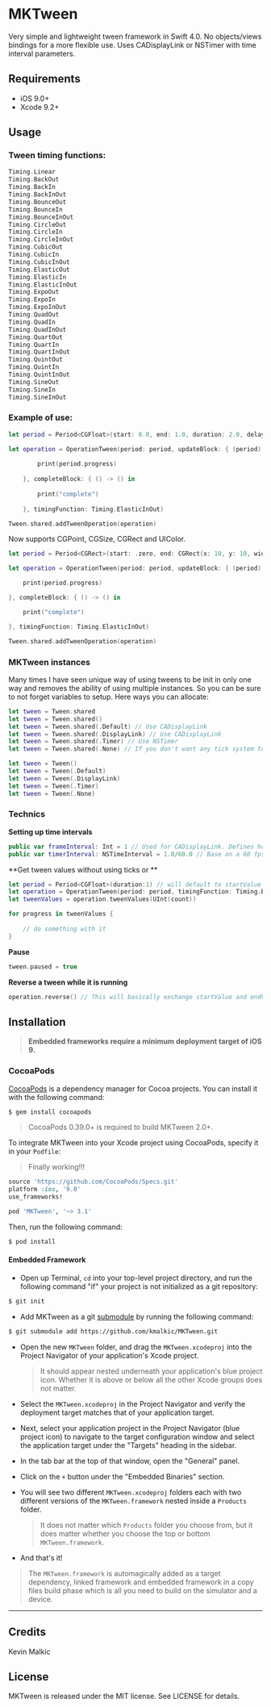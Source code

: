 # MKTween

Very simple and lightweight tween framework in Swift 4.0.
No objects/views bindings for a more flexible use.
Uses CADisplayLink or NSTimer with time interval parameters.

## Requirements
- iOS 9.0+
- Xcode 9.2+

## Usage

### Tween timing functions:

```swift
Timing.Linear
Timing.BackOut
Timing.BackIn
Timing.BackInOut
Timing.BounceOut
Timing.BounceIn
Timing.BounceInOut
Timing.CircleOut
Timing.CircleIn
Timing.CircleInOut
Timing.CubicOut
Timing.CubicIn
Timing.CubicInOut
Timing.ElasticOut
Timing.ElasticIn
Timing.ElasticInOut
Timing.ExpoOut
Timing.ExpoIn
Timing.ExpoInOut
Timing.QuadOut
Timing.QuadIn
Timing.QuadInOut
Timing.QuartOut
Timing.QuartIn
Timing.QuartInOut
Timing.QuintOut
Timing.QuintIn
Timing.QuintInOut
Timing.SineOut
Timing.SineIn
Timing.SineInOut
```

### Example of use:
```swift
let period = Period<CGFloat>(start: 0.0, end: 1.0, duration: 2.0, delay: 0.0)

let operation = OperationTween(period: period, updateBlock: { (period) -> () in
    
        print(period.progress)
    
    }, completeBlock: { () -> () in
        
        print("complete")
        
    }, timingFunction: Timing.ElasticInOut)

Tween.shared.addTweenOperation(operation)
```

Now supports CGPoint, CGSize, CGRect and UIColor.

```swift
let period = Period<CGRect>(start: .zero, end: CGRect(x: 10, y: 10, width: 100, height: 200), duration: 2.0, delay: 0.0)

let operation = OperationTween(period: period, updateBlock: { (period) -> () in

    print(period.progress)

}, completeBlock: { () -> () in

    print("complete")

}, timingFunction: Timing.ElasticInOut)

Tween.shared.addTweenOperation(operation)
```

### MKTween instances
Many times I have seen unique way of using tweens to be init in only one way and removes the ability of using multiple instances. So you can be sure to not forget variables to setup.
Here ways you can allocate:
```swift
let tween = Tween.shared
let tween = Tween.shared()
let tween = Tween.shared(.Default) // Use CADisplayLink 
let tween = Tween.shared(.DisplayLink) // Use CADisplayLink 
let tween = Tween.shared(.Timer) // Use NSTimer 
let tween = Tween.shared(.None) // If you don't want any tick system to use your own, calling update(timeStamp:) yourself

let tween = Tween()
let tween = Tween(.Default)
let tween = Tween(.DisplayLink)
let tween = Tween(.Timer)
let tween = Tween(.None)
```

### Technics
**Setting up time intervals**
```swift
public var frameInterval: Int = 1 // Used for CADisplayLink. Defines how many display frames must pass between each time the display link fires. Can check apple documentation.
public var timerInterval: NSTimeInterval = 1.0/60.0 // Base on a 60 fps rate by default.
```

**Get tween values without using ticks or **
```swift
let period = Period<CGFloat>(duration:1) // will default to startValue 0 and endValue to 1
let operation = OperationTween(period: period, timingFunction: Timing.BackInOut)
let tweenValues = operation.tweenValues(UInt(count))

for progress in tweenValues {
    
    // do something with it
}
```

**Pause**
```swift
tween.paused = true
```

**Reverse a tween while it is running**
```swift
operation.reverse() // This will basically exchange startValue and endValue, but will use the same time already progressed to animated the other side.
```

## Installation

> **Embedded frameworks require a minimum deployment target of iOS 9.**

### CocoaPods

[CocoaPods](http://cocoapods.org) is a dependency manager for Cocoa projects. You can install it with the following command:

```bash
$ gem install cocoapods
```

> CocoaPods 0.39.0+ is required to build MKTween 2.0+.

To integrate MKTween into your Xcode project using CocoaPods, specify it in your `Podfile`:

> Finally working!!!

```ruby
source 'https://github.com/CocoaPods/Specs.git'
platform :ios, '9.0'
use_frameworks!

pod 'MKTween', '~> 3.1'
```

Then, run the following command:

```bash
$ pod install
```

#### Embedded Framework

- Open up Terminal, `cd` into your top-level project directory, and run the following command "if" your project is not initialized as a git repository:

```bash
$ git init
```

- Add MKTween as a git [submodule](http://git-scm.com/docs/git-submodule) by running the following command:

```bash
$ git submodule add https://github.com/kmalkic/MKTween.git
```

- Open the new `MKTween` folder, and drag the `MKTween.xcodeproj` into the Project Navigator of your application's Xcode project.

    > It should appear nested underneath your application's blue project icon. Whether it is above or below all the other Xcode groups does not matter.

- Select the `MKTween.xcodeproj` in the Project Navigator and verify the deployment target matches that of your application target.
- Next, select your application project in the Project Navigator (blue project icon) to navigate to the target configuration window and select the application target under the "Targets" heading in the sidebar.
- In the tab bar at the top of that window, open the "General" panel.
- Click on the `+` button under the "Embedded Binaries" section.
- You will see two different `MKTween.xcodeproj` folders each with two different versions of the `MKTween.framework` nested inside a `Products` folder.

    > It does not matter which `Products` folder you choose from, but it does matter whether you choose the top or bottom `MKTween.framework`. 
    
- And that's it!

> The `MKTween.framework` is automagically added as a target dependency, linked framework and embedded framework in a copy files build phase which is all you need to build on the simulator and a device.

---

## Credits

Kevin Malkic

## License

MKTween is released under the MIT license. See LICENSE for details.
